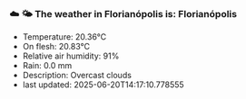 ### ☁️ 🌤️  The weather in Florianópolis is: Florianópolis

- Temperature: 20.36°C
- On flesh: 20.83°C
- Relative air humidity: 91%
- Rain: 0.0 mm
- Description: Overcast clouds
- last updated: 2025-06-20T14:17:10.778555
